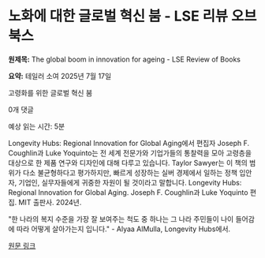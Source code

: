 # 노화에 대한 글로벌 혁신 붐 - LSE 리뷰 오브 북스

**원제목:** The global boom in innovation for ageing - LSE Review of Books

**요약:** 테일러 소여
2025년 7월 17일

고령화를 위한 글로벌 혁신 붐


0개 댓글

예상 읽는 시간: 5분







Longevity Hubs: Regional Innovation for Global Aging에서 편집자 Joseph F. Coughlin과 Luke Yoquinto는 전 세계 전문가와 기업가들의 통찰력을 모아 고령층을 대상으로 한 제품 연구와 디자인에 대해 다루고 있습니다. Taylor Sawyer는 이 책의 범위가 다소 불균형하다고 평가하지만, 빠르게 성장하는 실버 경제에서 일하는 정책 입안자, 기업인, 실무자들에게 귀중한 자원이 될 것이라고 말합니다.
Longevity Hubs: Regional Innovation for Global Aging. Joseph F. Coughlin과 Luke Yoquinto 편집. MIT 출판사. 2024년.


"한 나라의 복지 수준을 가장 잘 보여주는 척도 중 하나는 그 나라 주민들이 나이 들어감에 따라 어떻게 살아가는지 입니다." - Alyaa AlMulla, Longevity Hubs에서.

[원문 링크](https://blogs.lse.ac.uk/lsereviewofbooks/2025/07/17/book-review-longevity-hubs-regionsal-innovation-for-global-aging-joseph-f-coughlin-luke-yoquinto/)
